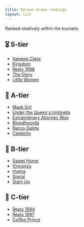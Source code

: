 ```yaml
---
title: Korean drama rankings
layout: list
---
```


Ranked relatively within the buckets.

## 🎖️ S-tier
- [Itaewon Class](https://en.wikipedia.org/wiki/Itaewon_Class)
- [Kingdom](https://en.wikipedia.org/wiki/Kingdom_(South_Korean_TV_series))
- [Reply 1988](https://en.wikipedia.org/wiki/Reply_1988)
- [The Glory](https://en.wikipedia.org/wiki/The_Glory_(TV_series))
- [Little Women](https://en.wikipedia.org/wiki/Little_Women_(2022_TV_series))

## 🥇 A-tier
- [Mask Girl](https://en.wikipedia.org/wiki/Mask_Girl)
- [Under the Queen's Umbrella](https://en.wikipedia.org/wiki/Under_the_Queen%27s_Umbrella)
- [Extraordinary Attorney Woo](https://en.wikipedia.org/wiki/Extraordinary_Attorney_Woo)
- [Bloodhounds](https://en.wikipedia.org/wiki/Bloodhounds_(South_Korean_TV_series))
- [Narco-Saints](https://en.wikipedia.org/wiki/Narco-Saints)
- [Celebrity](https://en.wikipedia.org/wiki/Celebrity_(South_Korean_TV_series))  

## 🥈 B-tier
- [Sweet Home](https://en.wikipedia.org/wiki/Sweet_Home_(TV_series))
- [Vincenzo](https://en.wikipedia.org/wiki/Vincenzo_(TV_series))
- [Hyena](https://en.wikipedia.org/wiki/Hyena_(TV_series))
- [Signal](https://en.wikipedia.org/wiki/Signal_(South_Korean_TV_series))
- [Start-Up](https://en.wikipedia.org/wiki/Start-Up_(South_Korean_TV_series))

## 🥉 C-tier
- [Reply 1994](https://en.wikipedia.org/wiki/Reply_1994)
- [Reply 1997](https://en.wikipedia.org/wiki/Reply_1997)
- [Coffee Prince](https://en.wikipedia.org/wiki/Coffee_Prince_(2007_TV_series))